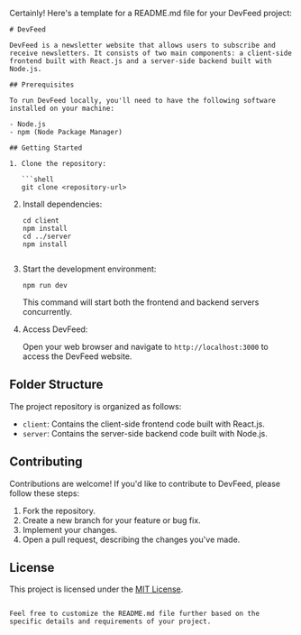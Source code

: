 Certainly! Here's a template for a README.md file for your DevFeed project:

```
# DevFeed

DevFeed is a newsletter website that allows users to subscribe and receive newsletters. It consists of two main components: a client-side frontend built with React.js and a server-side backend built with Node.js.

## Prerequisites

To run DevFeed locally, you'll need to have the following software installed on your machine:

- Node.js
- npm (Node Package Manager)

## Getting Started

1. Clone the repository:

   ```shell
   git clone <repository-url>
   ```

2. Install dependencies:

   ```shell
   cd client
   npm install
   cd ../server
   npm install
   ```


     ```

3. Start the development environment:

   ```shell
   npm run dev
   ```

   This command will start both the frontend and backend servers concurrently.

4. Access DevFeed:

   Open your web browser and navigate to `http://localhost:3000` to access the DevFeed website.

## Folder Structure

The project repository is organized as follows:

- `client`: Contains the client-side frontend code built with React.js.
- `server`: Contains the server-side backend code built with Node.js.

## Contributing

Contributions are welcome! If you'd like to contribute to DevFeed, please follow these steps:

1. Fork the repository.
2. Create a new branch for your feature or bug fix.
3. Implement your changes.
4. Open a pull request, describing the changes you've made.

## License

This project is licensed under the [MIT License](LICENSE).

```

Feel free to customize the README.md file further based on the specific details and requirements of your project.
